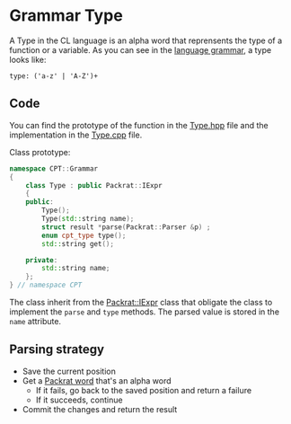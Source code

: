 # Grammar Type

A Type in the CL language is an alpha word that reprensents the type of a function
or a variable. As you can see in the [language grammar](../../usage/Grammar.md),
a type looks like:

```
type: ('a-z' | 'A-Z')+
```

## Code

You can find the prototype of the function in the [Type.hpp](../../../src/CPT/Grammar/Type.hpp) file and the implementation in the [Type.cpp](Type.cpp) file.

Class prototype:
```hpp
namespace CPT::Grammar
{
    class Type : public Packrat::IExpr
    {
    public:
        Type();
        Type(std::string name);
        struct result *parse(Packrat::Parser &p) ;
        enum cpt_type type();
        std::string get();

    private:
        std::string name;
    };
} // namespace CPT
```

The class inherit from the [Packrat::IExpr](../Packrat/IExpr.md) class that obligate the class to implement the `parse` and `type` methods. The parsed value is stored in the `name` attribute.

## Parsing strategy

- Save the current position
- Get a [Packrat word](TODO) that's an alpha word
    - If it fails, go back to the saved position and return a failure
    - If it succeeds, continue
- Commit the changes and return the result
